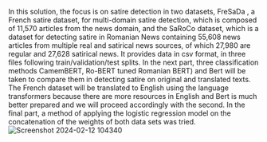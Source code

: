 In this solution, the focus is on satire detection in two datasets, FreSaDa , a French satire dataset, for multi-domain satire detection, which is composed of 11,570 articles from the news domain, and the SaRoCo dataset, which is a dataset for detecting satire in Romanian News containing 55,608 news articles from multiple real and satirical news sources, of which 27,980 are regular and 27,628 satirical news. It provides data in csv format, in three files following train/validation/test splits.
In the next part, three classification methods CamemBERT, Ro-BERT tuned Romanian BERT) and Bert will be taken to compare them in detecting satire on original and translated texts. The French dataset will be translated to English using the language transformers because
there are more resources in English and Bert is much better prepared and we will proceed accordingly with the second. In the final part, a method of applying the logistic regression model on the concatenation of the weights of both data sets was tried.
![Screenshot 2024-02-12 104340](https://github.com/PopescuCatalina/SatireDetection_AI/assets/43966104/575e31fa-ac7f-4aaa-8dd6-918c16aef88f)
